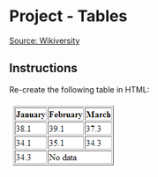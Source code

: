 # Project - Tables

[Source: Wikiversity](https://en.wikiversity.org/wiki/Web_Design/HTML_Challenges)

## Instructions

Re-create the following table in HTML:

![table](assets/table.png)